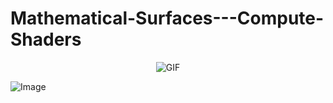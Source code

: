 # Mathematical-Surfaces---Compute-Shaders


<p align="center">
  <img src="https://github.com/user-attachments/assets/29c3f472-bf15-4969-868c-3e0108c2b612" alt="GIF" />
</p>

![Image](https://github.com/user-attachments/assets/29c3f472-bf15-4969-868c-3e0108c2b612)
